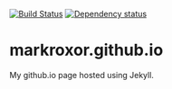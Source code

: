 [![Build Status](https://travis-ci.org/markroxor/markroxor.github.io.svg?branch=master)](https://travis-ci.org/markroxor/markroxor.github.io)
[![Dependency status](https://gemnasium.com/markroxor/markroxor.github.io.svg)](https://gemnasium.com/markroxor/markroxor.github.io)
# markroxor.github.io
My github.io page hosted using Jekyll.
